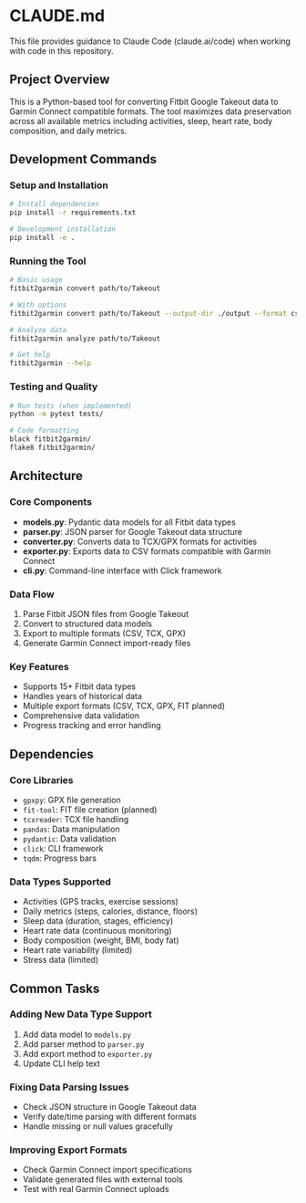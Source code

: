 # CLAUDE.md

This file provides guidance to Claude Code (claude.ai/code) when working with code in this repository.

## Project Overview

This is a Python-based tool for converting Fitbit Google Takeout data to Garmin Connect compatible formats. The tool maximizes data preservation across all available metrics including activities, sleep, heart rate, body composition, and daily metrics.

## Development Commands

### Setup and Installation
```bash
# Install dependencies
pip install -r requirements.txt

# Development installation
pip install -e .
```

### Running the Tool
```bash
# Basic usage
fitbit2garmin convert path/to/Takeout

# With options
fitbit2garmin convert path/to/Takeout --output-dir ./output --format csv --format tcx

# Analyze data
fitbit2garmin analyze path/to/Takeout

# Get help
fitbit2garmin --help
```

### Testing and Quality
```bash
# Run tests (when implemented)
python -m pytest tests/

# Code formatting
black fitbit2garmin/
flake8 fitbit2garmin/
```

## Architecture

### Core Components
- **models.py**: Pydantic data models for all Fitbit data types
- **parser.py**: JSON parser for Google Takeout data structure
- **converter.py**: Converts data to TCX/GPX formats for activities
- **exporter.py**: Exports data to CSV formats compatible with Garmin Connect
- **cli.py**: Command-line interface with Click framework

### Data Flow
1. Parse Fitbit JSON files from Google Takeout
2. Convert to structured data models
3. Export to multiple formats (CSV, TCX, GPX)
4. Generate Garmin Connect import-ready files

### Key Features
- Supports 15+ Fitbit data types
- Handles years of historical data
- Multiple export formats (CSV, TCX, GPX, FIT planned)
- Comprehensive data validation
- Progress tracking and error handling

## Dependencies

### Core Libraries
- `gpxpy`: GPX file generation
- `fit-tool`: FIT file creation (planned)
- `tcxreader`: TCX file handling
- `pandas`: Data manipulation
- `pydantic`: Data validation
- `click`: CLI framework
- `tqdm`: Progress bars

### Data Types Supported
- Activities (GPS tracks, exercise sessions)
- Daily metrics (steps, calories, distance, floors)
- Sleep data (duration, stages, efficiency)
- Heart rate data (continuous monitoring)
- Body composition (weight, BMI, body fat)
- Heart rate variability (limited)
- Stress data (limited)

## Common Tasks

### Adding New Data Type Support
1. Add data model to `models.py`
2. Add parser method to `parser.py`
3. Add export method to `exporter.py`
4. Update CLI help text

### Fixing Data Parsing Issues
- Check JSON structure in Google Takeout data
- Verify date/time parsing with different formats
- Handle missing or null values gracefully

### Improving Export Formats
- Check Garmin Connect import specifications
- Validate generated files with external tools
- Test with real Garmin Connect uploads